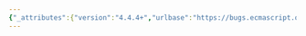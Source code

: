 ```yaml
---
{"_attributes":{"version":"4.4.4+","urlbase":"https://bugs.ecmascript.org/","maintainer":"dherman@mozilla.com"},"bug":{"bug_id":2561,"creation_ts":"2014-02-21 09:47:00 -0800","short_desc":"Array.from usingIterator path: mapfn call is missing args","delta_ts":"2014-05-06 16:40:04 -0700","product":"Draft for 6th Edition","component":"technical issue","version":"Rev 22: January 20, 2014 Draft","rep_platform":"All","op_sys":"All","bug_status":"RESOLVED","resolution":"FIXED","priority":"Normal","bug_severity":"enhancement","everconfirmed":true,"reporter":{"uid":"waldron.rick","name":"Rick Waldron"},"assigned_to":{"uid":"allen","name":"Allen Wirfs-Brock"},"long_desc":[{"commentid":7389,"comment_count":0,"who":{"uid":"waldron.rick","name":"Rick Waldron"},"bug_when":"2014-02-21 09:47:28 -0800","thetext":"The call to mapfn is missing two arguments. \n\nExpect: \n  kValue, k, items\n\nActual: \n  kValue\n\n\nThe arrayLike path is correct"},{"commentid":7445,"comment_count":1,"who":{"uid":"allen","name":"Allen Wirfs-Brock"},"bug_when":"2014-03-18 15:19:12 -0700","thetext":"It isn't clear to me that three arguments are correct for the iterator case.\n\nThe three arguments derive from A.p.map where  direct indexing is used rather than an iterator. The second argument is an index into the third argument.  Presumably, the intent is that the callback function could use the 2nd and 3rd argument to probe around in the collection being iterated.\n\nBut when an iterator is being used instead of a collection, it isn't clear that there is anything useful that the callback function could do if it was passed the iterator.  Similarly, we don't have a an index associated with the iterator, just an iteration count that can't be used to access into the iterator.\n\nI seems to me that passing only one argument, is still best. That way will somebody does pass in a callback that expects three arguments they will probably get an exception when they try to index into non-existent the 3rd argument.\n\nIf you feel strongly otherwise you might want to discuss this on esdiscuss"},{"commentid":7793,"comment_count":2,"who":{"uid":"allen","name":"Allen Wirfs-Brock"},"bug_when":"2014-04-17 12:29:55 -0700","thetext":"fixed in rev24 editor's draft\n\nupdated as per TC39 meeting consensus https://github.com/rwaldron/tc39-notes/blob/master/es6/2014-04/apr-9.md#signature-of-arrayfrom-map-callback"},{"commentid":8181,"comment_count":3,"who":{"uid":"allen","name":"Allen Wirfs-Brock"},"bug_when":"2014-05-06 16:40:04 -0700","thetext":"fixed in rev24"}]}}
---
```

